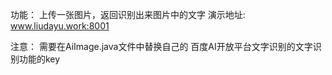功能： 上传一张图片，返回识别出来图片中的文字
演示地址: www.liudayu.work:8001


注意： 需要在AiImage.java文件中替换自己的 百度AI开放平台文字识别的文字识别功能的key
